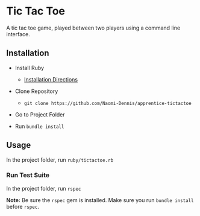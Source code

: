# Tic Tac Toe 

A tic tac toe game, played between two players using a command line interface. 

## Installation 

* Install Ruby
  * [Installation Directions](https://www.ruby-lang.org/en/documentation/installation/)
* Clone Repository 
  * `git clone https://github.com/Naomi-Dennis/apprentice-tictactoe`
* Go to Project Folder

* Run `bundle install` 


## Usage

In the project folder, run `ruby/tictactoe.rb`

### Run Test Suite 

In the project folder, run `rspec` 

**Note:** Be sure the `rspec` gem is installed. Make sure you run `bundle install` before `rspec`. 


